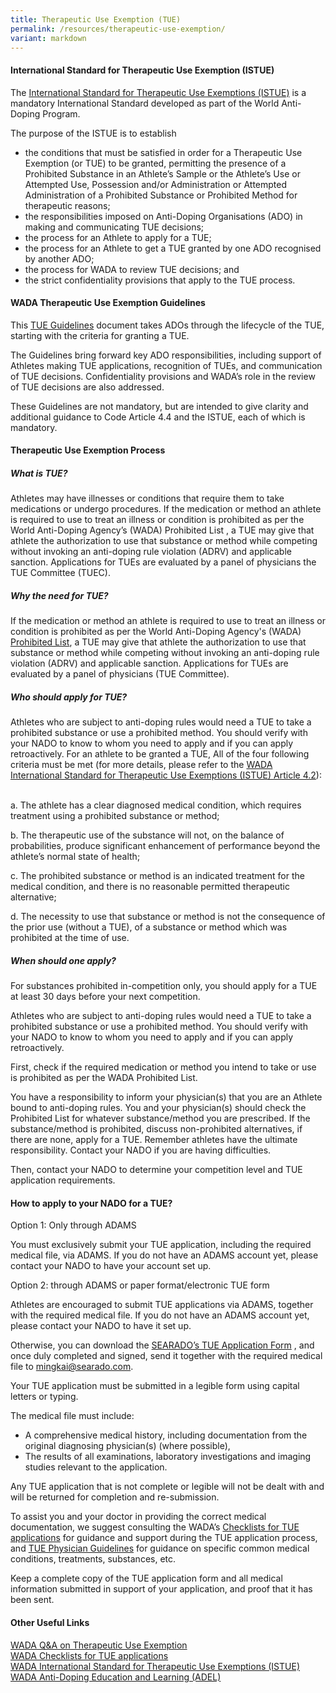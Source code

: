 ```yaml
---
title: Therapeutic Use Exemption (TUE)
permalink: /resources/therapeutic-use-exemption/
variant: markdown
---
```

#### International Standard for Therapeutic Use Exemption (ISTUE)
The [International Standard for Therapeutic Use Exemptions (ISTUE)](https://www.wada-ama.org/en/resources/world-anti-doping-code-and-international-standards/international-standard-therapeutic-use#resource-download) is a mandatory International Standard developed as part of the World Anti-Doping Program.

The purpose of the ISTUE is to establish
- the conditions that must be satisfied in order for a Therapeutic Use Exemption (or TUE) to be granted, permitting the presence of a Prohibited Substance in an Athlete’s Sample or the Athlete’s Use or Attempted Use, Possession and/or Administration or Attempted Administration of a Prohibited Substance or Prohibited Method for therapeutic reasons; 
- the responsibilities imposed on Anti-Doping Organisations (ADO) in making and communicating TUE decisions;
- the process for an Athlete to apply for a TUE;
- the process for an Athlete to get a TUE granted by one ADO recognised by another ADO;
- the process for WADA to review TUE decisions; and
- the strict confidentiality provisions that apply to the TUE process.

#### WADA Therapeutic Use Exemption Guidelines
This [TUE Guidelines](https://www.wada-ama.org/sites/default/files/2022-12/istue_guidelines_2023_en.pdf) document takes ADOs through the lifecycle of the TUE, starting with the criteria for granting a TUE.

The Guidelines bring forward key ADO responsibilities, including support of Athletes making TUE applications, recognition of TUEs, and communication of TUE decisions. Confidentiality provisions and WADA’s role in the review of TUE decisions are also addressed.

These Guidelines are not mandatory, but are intended to give clarity and additional guidance to Code Article 4.4 and the ISTUE, each of which is mandatory.

#### Therapeutic Use Exemption Process 
##### What is TUE? 
Athletes may have illnesses or conditions that require them to take medications or undergo procedures. If the medication or method an athlete is required to use to treat an illness or condition is prohibited as per the World Anti-Doping Agency’s (WADA) Prohibited List , a TUE may give that athlete the authorization to use that substance or method while competing without invoking an anti-doping rule violation (ADRV) and applicable sanction. Applications for TUEs are evaluated by a panel of physicians the TUE Committee (TUEC). 
##### Why the need for TUE? 
If the medication or method an athlete is required to use to treat an illness or condition is prohibited as per the World Anti-Doping Agency's (WADA) [Prohibited List](https://www.wada-ama.org/en/prohibited-list), a TUE may give that athlete the authorization to use that substance or method while competing without invoking an anti-doping rule violation (ADRV) and applicable sanction. Applications for TUEs are evaluated by a panel of physicians (TUE Committee). 
##### Who should apply for TUE? 
Athletes who are subject to anti-doping rules would need a TUE to take a prohibited substance or use a prohibited method. You should verify with your NADO to know to whom you need to apply and if you can apply retroactively. For an athlete to be granted a TUE, All of the four following criteria must be met (for more details, please refer to the [WADA International Standard for Therapeutic Use Exemptions (ISTUE) Article 4.2](https://www.wada-ama.org/en/resources/world-anti-doping-code-and-international-standards/international-standard-therapeutic-use)):

<br> a.	The athlete has a clear diagnosed medical condition, which requires treatment using a prohibited substance or method; <br>

b. The therapeutic use of the substance will not, on the balance of probabilities, produce significant enhancement of performance beyond the athlete’s normal state of health;	 <br>

c.	The prohibited substance or method is an indicated treatment for the medical condition, and there is no reasonable permitted therapeutic alternative; <br>

d.	The necessity to use that substance or method is not the consequence of the prior use (without a TUE), of a substance or method which was prohibited at the time of use. <br>
##### When should one apply? 
For substances prohibited in-competition only, you should apply for a TUE at least 30 days before your next competition. 

Athletes who are subject to anti-doping rules would need a TUE to take a prohibited substance or use a prohibited method. You should verify with your NADO to know to whom you need to apply and if you can apply retroactively. 

First, check if the required medication or method you intend to take or use is prohibited as per the WADA Prohibited List.

You have a responsibility to inform your physician(s) that you are an Athlete bound to anti-doping rules. You and your physician(s) should check the Prohibited List for whatever substance/method you are prescribed. If the substance/method is prohibited, discuss non-prohibited alternatives, if there are none, apply for a TUE. Remember athletes have the ultimate responsibility. Contact your NADO if you are having difficulties. 

Then, contact your NADO to determine your competition level and TUE application requirements.

#### How to apply to your NADO for a TUE? 
Option 1: Only through ADAMS

You must exclusively submit your TUE application, including the required medical file, via ADAMS. If you do not have an ADAMS account yet, please contact your NADO to have your account set up. 

Option 2: through ADAMS or paper format/electronic TUE form 

Athletes are encouraged to submit TUE applications via ADAMS, together with the required medical file. If you do not have an ADAMS account yet, please contact your NADO to have it set up.

Otherwise, you can download the [SEARADO’s TUE Application Form](https://drive.google.com/file/d/1aPuQpSEu95MpNJRxJfzysj3Ng7QY1bHN/view) , and once duly completed and signed, send it together with the required medical file to [mingkai@searado.com](mingkai@searado.com).

Your TUE application must be submitted in a legible form using capital letters or typing.

The medical file must include:

* A comprehensive medical history, including documentation from the original diagnosing physician(s) (where possible),
* The results of all examinations, laboratory investigations and imaging studies relevant to the application.

Any TUE application that is not complete or legible will not be dealt with and will be returned for completion and re-submission.

To assist you and your doctor in providing the correct medical documentation, we suggest consulting the WADA’s [Checklists for TUE applications](https://www.wada-ama.org/en/search?q=Checklists%20for%20TUE%20Applications&amp;filters%5Bcontent_type%5D%5B%5D=%22resource%22) for guidance and support during the TUE application process, and [TUE Physician Guidelines](https://www.wada-ama.org/en/search?q=TUE%20Physician%20Guidelines&amp;filters%5Bcontent_type%5D%5B%5D=%22resource%22) for guidance on specific common medical conditions, treatments, substances, etc. 

Keep a complete copy of the TUE application form and all medical information submitted in support of your application, and proof that it has been sent.


#### Other Useful Links
[WADA Q&amp;A on Therapeutic Use Exemption](https://www.wada-ama.org/en/athletes-support-personnel/therapeutic-use-exemptions-tues)<br>
[WADA Checklists for TUE applications](https://www.wada-ama.org/en/search?q=Checklist%20for%20TUE%20applications&amp;filters%5Bcontent_type%5D%5B%5D=%22resource%22)<br>
[WADA International Standard for Therapeutic Use Exemptions (ISTUE)](https://www.wada-ama.org/en/resources/world-anti-doping-code-and-international-standards/international-standard-therapeutic-use)<br>
[WADA Anti-Doping Education and Learning (ADEL)](https://adel.wada-ama.org/learn)
